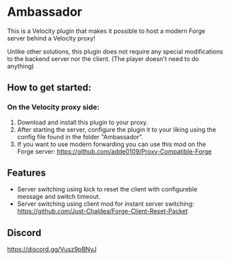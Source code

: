 # Ambassador

This is a Velocity plugin that makes it possible to host a modern Forge server behind a Velocity proxy!

Unlike other solutions, this plugin does not require any special modifications to the backend server nor the client. (The player doesn't need to do anything)

## How to get started:
### On the Velocity proxy side:
1. Download and install this plugin to your proxy.
2. After starting the server, configure the plugin it to your liking using the config file found in the folder "Ambassador".
3. If you want to use modern forwarding you can use this mod on the Forge server: https://github.com/adde0109/Proxy-Compatible-Forge

## Features
* Server switching using kick to reset the client with configureble message and switch timeout.
* Server switching using client mod for instant server switching: https://github.com/Just-Chaldea/Forge-Client-Reset-Packet 

## Discord
https://discord.gg/Vusz9pBNyJ
